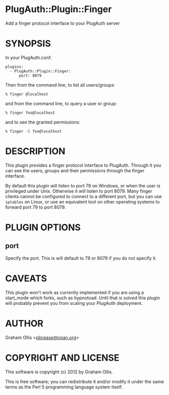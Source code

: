 # PlugAuth::Plugin::Finger

Add a finger protocol interface to your PlugAuth server

# SYNOPSIS

In your PlugAuth.conf:

    plugins:
      - PlugAuth::Plugin::Finger:
          port: 8079

Then from the command line, to list all users/groups:

    % finger @localhost

and from the command line, to query a user or group:

    % finger foo@localhost

and to see the granted permissions:

    % finger -l foo@localhost

# DESCRIPTION

This plugin provides a finger protocol interface to PlugAuth.  Through
it you can see the users, groups and their permissions through the finger
interface.

By default this plugin will listen to port 79 on Windows, or when the user
is privileged under Unix.  Otherwise it will listen to port 8079.  Many
finger clients cannot be configured to connect to a different port, but
you can use `iptables` on Linux, or use an equivalent tool on other operating
systems to forward port 79 to port 8079.

# PLUGIN OPTIONS

## port

Specify the port.  This is will default to 79 or 8079 if you do not specify it.

# CAVEATS

This plugin won't work as currently implemented if you are using a start\_mode
which forks, such as hypnotoad.  Until that is solved this plugin will probably
prevent you from scaling your PlugAuth deployment.

# AUTHOR

Graham Ollis &lt;plicease@cpan.org>

# COPYRIGHT AND LICENSE

This software is copyright (c) 2012 by Graham Ollis.

This is free software; you can redistribute it and/or modify it under
the same terms as the Perl 5 programming language system itself.
